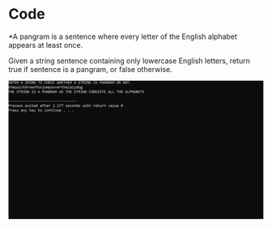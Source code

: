 # Code
*A pangram is a sentence where every letter of the English alphabet appears at least once.

Given a string sentence containing only lowercase English letters, return true if sentence is a pangram, or false otherwise.

![](Images/Capture.PNG)
